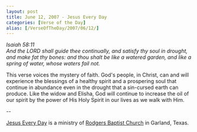 ```yaml
---
layout: post
title: June 12, 2007 - Jesus Every Day
categories: [Verse of the Day]
alias: [/VerseOfTheDay/2007/06/12/]
---
```


_Isaiah 58:11  
And the LORD shall guide thee continually, and satisfy thy soul in
drought, and make fat thy bones: and thou shalt be like a watered
garden, and like a spring of water, whose waters fail not._

This verse voices the mystery of faith. God's people, in Christ,
can and will experience the blessings of a healthy spirit and a
prospering soul that continue in abundance even in the drought that a
sin-cursed earth can produce. Like the widow and Elisha, God will
continue to increase the oil of our spirit by the power of His Holy
Spirit in our lives as we walk with Him.

 --

<a href=http://jesuseveryday.net>Jesus Every Day</a> is a ministry of <a href=http://rodgersbaptist.net>Rodgers Baptist Church</a> in Garland, Texas.
